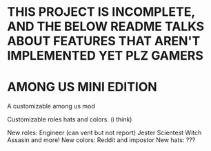 # THIS PROJECT IS INCOMPLETE, AND THE BELOW README TALKS ABOUT FEATURES THAT AREN'T IMPLEMENTED YET PLZ GAMERS



# AMONG US MINI EDITION
A customizable among us mod



Customizable roles hats and colors. (i think)

New roles:
Engineer (can vent but not report)
Jester
Scientest
Witch
Assasin and more!
New colors:
Reddit and impostor
New hats:
???
